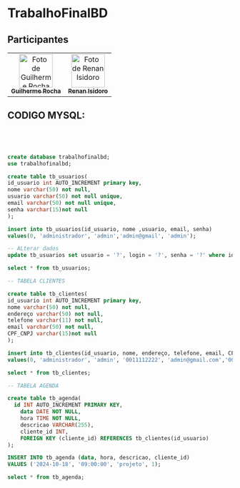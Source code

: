 # TrabalhoFinalBD

## Participantes

<div align="center">
  <table>
    <tr>
      <td align="center">
        <a href="https://github.com/GuilhermeRocha75">
          <img src="https://avatars.githubusercontent.com/u/132854835?v=4" width="75px;" alt="Foto de Guilherme Rocha"/>
          <br />
          <sub><b>Guilherme Rocha</b></sub>
        </a>
      </td>
      <td align="center">
        <a href="https://github.com/RenanIsidoro08">
          <img src="https://avatars.githubusercontent.com/u/170661990?v=4" width="75px;" alt="Foto de Renan Isidoro"/>
          <br />
          <sub><b>Renan Isidoro</b></sub>
        </a>
      </td>
    </tr>
  </table>
</div>


## CODIGO MYSQL:

```sql




create database trabalhofinalbd;
use trabalhofinalbd;

create table tb_usuarios(
id_usuario int AUTO_INCREMENT primary key,
nome varchar(50) not null,
usuario varchar(50) not null unique,
email varchar(50) not null unique,
senha varchar(15)not null
);

insert into tb_usuarios(id_usuario, nome ,usuario, email, senha)
values(0, 'administrador', 'admin','admin@gmail', 'admin');

-- ALterar dados
update tb_usuarios set usuario = '?', login = '?', senha = '?' where id_usuario = '?';

select * from tb_usuarios;

-- TABELA CLIENTES

create table tb_clientes(
id_usuario int AUTO_INCREMENT primary key,
nome varchar(50) not null,
endereço varchar(50) not null,
telefone varchar(11) not null,
email varchar(50) not null,
CPF_CNPJ varchar(15)not null
);

insert into tb_clientes(id_usuario, nome, endereço, telefone, email, CPF_CNPJ)
values(0, 'administrador', 'admin', '0011112222', 'admin@gmail.com','00000000000');

select * from tb_clientes;

-- TABELA AGENDA

create table tb_agenda(
  id INT AUTO_INCREMENT PRIMARY KEY,
	data DATE NOT NULL,
    hora TIME NOT NULL, 
    descricao VARCHAR(255),               
    cliente_id INT,                      
    FOREIGN KEY (cliente_id) REFERENCES tb_clientes(id_usuario)   
);

INSERT INTO tb_agenda (data, hora, descricao, cliente_id) 
VALUES ('2024-10-18', '09:00:00', 'projeto', 1);

select * from tb_agenda;

```
